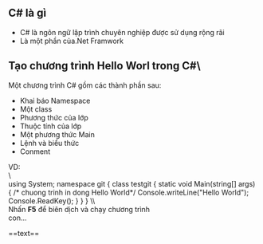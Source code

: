 ## C# là gì
- C# là ngôn ngữ lập trình chuyên nghiệp được sử dụng rộng rãi
- Là một phần của.Net Framwork  

## Tạo chương trình Hello Worl trong C#\
Một chương trình C# gồm các thành phần sau:
- Khai báo Namespace
- Một class
- Phương thức của lớp
- Thuộc tính của lớp
- Một phương thức Main
- Lệnh và biểu thức
- Conment  

VD:  
\\\
using System;
namespace git
{
class testgit
{
static void Main(string[] args)
{
/* chuong trinh in dong Hello World*/
Console.writeLine("Hello World");
Console.ReadKey();
}
}
}
\\\  
Nhấn **F5** để biên dịch và chạy chương trình  
con...  

==text==

